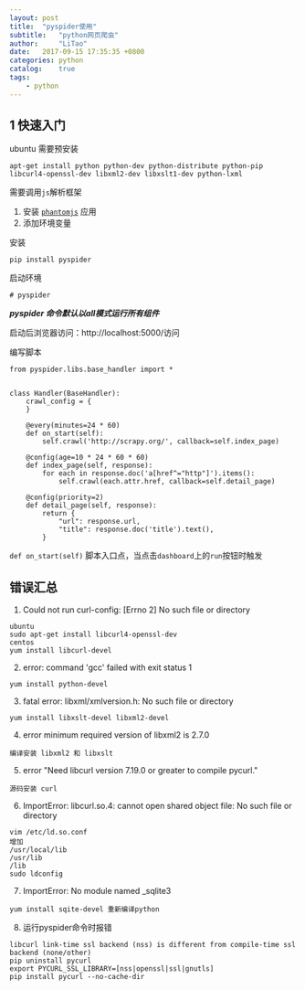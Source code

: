 ```yaml
---
layout: post
title:  "pyspider使用"
subtitle:   "python网页爬虫"
author:     "LiTao"
date:   2017-09-15 17:35:35 +0800
categories: python
catalog:    true
tags:
    - python
---
```


## 1 快速入门

ubuntu 需要预安装
```
apt-get install python python-dev python-distribute python-pip libcurl4-openssl-dev libxml2-dev libxslt1-dev python-lxml
```

需要调用`js`解析框架

1. 安装 [`phantomjs`](http://phantomjs.org/build.html) 应用
2. 添加环境变量

安装
```
pip install pyspider
```

启动环境
```
# pyspider
```

***pyspider 命令默认以all模式运行所有组件***

启动后浏览器访问：http://localhost:5000/访问

编写脚本
```
from pyspider.libs.base_handler import *


class Handler(BaseHandler):
    crawl_config = {
    }

    @every(minutes=24 * 60)
    def on_start(self):
        self.crawl('http://scrapy.org/', callback=self.index_page)

    @config(age=10 * 24 * 60 * 60)
    def index_page(self, response):
        for each in response.doc('a[href^="http"]').items():
            self.crawl(each.attr.href, callback=self.detail_page)

    @config(priority=2)
    def detail_page(self, response):
        return {
            "url": response.url,
            "title": response.doc('title').text(),
        }
```

`def on_start(self)` 脚本入口点，当点击`dashboard`上的`run`按钮时触发

## 错误汇总
1. Could not run curl-config: [Errno 2] No such file or directory
```
ubuntu
sudo apt-get install libcurl4-openssl-dev
centos
yum install libcurl-devel
```
2. error: command 'gcc' failed with exit status 1
```
yum install python-devel
```
3. fatal error: libxml/xmlversion.h: No such file or directory
```
yum install libxslt-devel libxml2-devel
```
4. error minimum required version of libxml2 is 2.7.0
```
编译安装 libxml2 和 libxslt
```
5. error "Need libcurl version 7.19.0 or greater to compile pycurl."
```
源码安装 curl
```
6. ImportError: libcurl.so.4: cannot open shared object file: No such file or directory
```
vim /etc/ld.so.conf
增加
/usr/local/lib
/usr/lib
/lib
sudo ldconfig
```

7. ImportError: No module named _sqlite3
```
yum install sqite-devel 重新编译python
```

8. 运行pyspider命令时报错
```
libcurl link-time ssl backend (nss) is different from compile-time ssl backend (none/other)
pip uninstall pycurl
export PYCURL_SSL_LIBRARY=[nss|openssl|ssl|gnutls]
pip install pycurl --no-cache-dir
```







